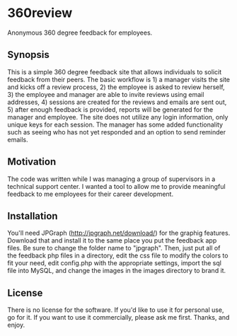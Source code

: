 # 360review
Anonymous 360 degree feedback for employees.

Synopsis
------------------------------
This is a simple 360 degree feedback site that allows individuals to solicit feedback from their peers.  The basic workflow is 1) a manager visits the site and kicks off a review process, 2) the employee is asked to review herself, 3) the employee and manager are able to invite reviews using email addresses, 4) sessions are created for the reviews and emails are sent out, 5) after enough feedback is provided, reports will be generated for the manager and employee.  The site does not utilize any login information, only unique keys for each session.  The manager has some added functionality such as seeing who has not yet responded and an option to send reminder emails.

Motivation
------------------------------
The code was written while I was managing a group of supervisors in a technical support center.  I wanted a tool to allow me to provide meaningful feedback to me employees for their career development.

Installation
------------------------------
You'll need JPGraph (http://jpgraph.net/download/) for the graphig features.  Download that and install it to the same place you put the feedback app files.  Be sure to change the folder name to "jpgraph".  Then, just put all of the feedback php files in a directory, edit the css file to modify the colors to fit your need, edit config.php with the appropriate settings, import the sql file into MySQL, and change the images in the images directory to brand it.

License
------------------------------
There is no license for the software.  If you'd like to use it for personal use, go for it.  If you want to use it commercially, please ask me first.  Thanks, and enjoy.
